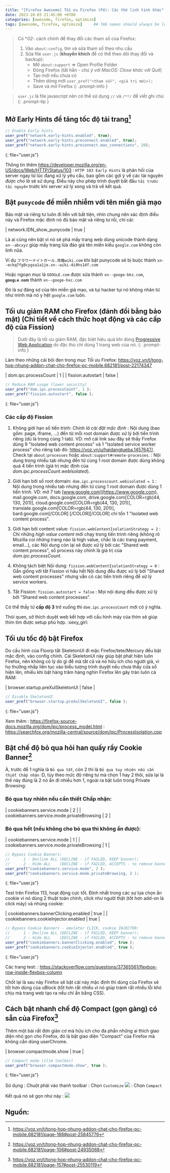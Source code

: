 ```yaml
---
title: "[Firefox Awesome] Tối ưu Firefox (P4): Các thứ linh tinh khác"
date: 2023-10-03 21:45:00 +0700
categories: [awesome, firefox, optimize]
tags: [awesome, firefox, optimize]     ## TAG names should always be lowercase
---
```

> Có **02*- cách chính để thay đổi các tham số của Firefox:
> 1. Vào `about:config`, tìm và sửa tham số theo nhu cầu
> 2. Sửa file `user.js` (**khuyến khích** để có thể theo dõi thay đổi và backup):
>       + Mở `about:support` => Open Profile Folder
>       + Đóng Firefox (tắt hẳn - _chú ý với MacOS: Close khác với Quit_)
>       + Tạo mới nếu chưa có
>       + Thêm dòng mới `user_pref("<tham số>", <giá trị mới>);`
>       + Save và mở Firefox
{: .prompt-info }

> `user.js` là file javascript nên có thể sử dụng `//` và `/**/` để viết ghi chú
{: .prompt-tip }

## Mở Early Hints để tăng tốc độ tải trang[^fn-nth-1]

```javascript
// Enable Early hints
user_pref("network.early-hints.enabled", true);
user_pref("network.early-hints.preconnect.enabled", true);
user_pref("network.early-hints.preconnect.max_connections", 20);
```
{: file="user.js"}

Thông tin thêm <https://developer.mozilla.org/en-US/docs/Web/HTTP/Status/103>
: `HTTP 103 Early Hints` là phản hồi của server ngay từ lúc đang xử lý yêu cầu, bao gồm các gợi ý về các tài nguyên _được cho là_ sẽ sử dụng. Điều này cho phép trình duyệt bắt đầu `tải trước tài nguyên` trước khi server xử lý xong và trả về kết quả.

## Bật `punycode` để miễn nhiễm với tên miền giả mạo

Bảo mật và riêng tư luôn đi liền với bất tiện, nhìn chung nên xác định điều này và Firefox mặc định nó đủ bảo mật và riêng tư rồi, chỉ cái:


| network.IDN_show_punycode | true |

Là ai cũng nên bật vì nó sẽ phá mấy trang web dùng unicode thành dạng `xn--abcxyz` giúp mấy trang lừa đảo giả tên miền kiểu `google.com` không còn linh nữa.

Ví dụ `フラワーナイトガール.攻略wiki.com` khi bật punycode sẽ bị buộc thành `xn--eckq7fg8cygsa1a1je.xn--wiki-4i9hs14f.com`

Hoặc ngoạn mục là `GOOGᒪE.com` được sửa thành `xn--googe-bkz.com`, `𝐠𝐨𝐨𝐠ʟ𝐞.𝐜𝐨𝐦` thành `xn--googe-hxc.com`

Đó là sự đáng sợ của tên miền giả mạo, và tụi hacker tụi nó không nhân từ như mình mà nó y hệt `google.com` luôn.

##  Tối ưu giảm RAM cho Firefox (đánh đổi bằng bảo mật) (Chi tiết về cách thức hoạt động và các cấp độ của Fission)

> Dưới đây là tối ưu giảm RAM, đặc biệt hiệu quả khi dùng [Progressive Web Application](https://voz.vn/t/tong-hop-nhung-addon-chat-cho-firefox-pc-mobile.682181/post-24276732) do đặc thù chỉ dùng 1 trang web của nó.
{: .prompt-info }

Làm theo những cái bôi đen trong mục Tối ưu Firefox: <https://voz.vn/t/tong-hop-nhung-addon-chat-cho-firefox-pc-mobile.682181/post-22174347>

| dom.ipc.processCount | 1 |
| fission.autostart | false |

```javascript
// Reduce RAM usage (lower security)
user_pref("dom.ipc.processCount", 1 );
user_pref("fission.autostart", false );
```
{: file="user.js"}

### Các cấp độ Fission

1. Không giới hạn số tiến trình: *Chính là cài đặt mặc định*
: Nội dung (bao gồm: page, iframe, ...) đến từ mỗi root domain được xử lý bởi tiến trình riêng (dù là trong cùng 1 tab). VD: mở cái link sau đây sẽ thấy Firefox dùng 9 "Isolated web content process" và 1 "Isolated service worker process" cho riêng tab đó: <https://voz.vn/u/haidangtueba.1457647/>. Check tại `about:processes` hoặc `about:support#remote-processes`.
: Nội dung trong nhiều tab nhưng đến từ cùng 1 root domain được dùng không quá 4 tiến trình (giá trị mặc định của *dom.ipc.processCount.webIsolated*).

2. Giới hạn bởi số root domain: `dom.ipc.processcount.webisolated = 1`
: Nội dung trong nhiều tab nhưng đến từ cùng 1 root domain được dùng 1 tiến trình. VD: mở 7 tab [www.google.com](https://www.google.com), mail.google.com, docs.google.com, drive.google.com[COLOR=rgb(44, 130, 201)], cloud.google.com[COLOR=rgb(44, 130, 201)], translate.google.com[COLOR=rgb(44, 130, 201)], bard.google.com[/COLOR] [/COLOR][/COLOR] chỉ tốn 1 "Isolated web content process".

3. Giới hạn bởi content value: `fission.webContentIsolationStrategy = 2`
: Chỉ những *high value content* mới chạy trong tiến trình riêng (không rõ Mozilla coi những trang nào là high value, chắc là các trang payment, email...), các Nội dung còn lại sẽ được xử lý bởi các "Shared web content process", số process này chính là giá trị của *dom.ipc.processCount*.

4. Không tách biệt Nội dung: `fission.webContentIsolationStrategy = 0`
: Gần giống với tắt Fission vì hầu hết Nội dung đều được xử lý bởi "Shared web content processes" nhưng vẫn có các tiến trình riêng để xử lý service workers.

5. Tắt Fission: `fission.autostart = false`
: Mọi nội dung đều được xử lý bởi "Shared web content processes".

Có thể thấy từ **cấp độ 3** trở xuống thì `dom.ipc.processCount` mới có ý nghĩa.

Thói quen, sở thích duyệt web kết hợp với cấu hình máy của thím sẽ giúp thím tìm được setup phù hợp. :sexy_girl:

## Tối ưu tốc độ bật Firefox

Do cấu hình của Floorp tắt SkeletonUI đi mặc Firefox/tete/Mercury đều bật mặc định, vào config chỉnh. Cái SkeletonUI này giúp bật phát hiện luôn Firefox, nên không có lý do gì để mà tắt cả và nó hữu ích cho người già, vì họ thường nhấp liên tục vào biểu tượng trình duyệt nếu chưa thấy cửa sổ hiện lên, nhiều khi bật hàng trăm hàng nghìn Firefox lên gây tràn luôn cả RAM:

| browser.startup.preXulSkeletonUI | false |

```javascript
// Disable SkeletonUI
user_pref("browser.startup.preXulSkeletonUI", false );
```
{: file="user.js"}

Xem thêm
: <https://firefox-source-docs.mozilla.org/dom/ipc/process_model.html>
: <https://searchfox.org/mozilla-central/source/dom/ipc/ProcessIsolation.cpp>

## Bật chế độ bỏ qua hỏi han quấy rầy Cookie Banner[^fn-nth-3]

À, trước để 1 nghĩa là `Bỏ qua tất`, còn 2 thì là `Bỏ qua tuy nhiên nếu cần thiết Chấp nhận` :D, tùy theo mức độ riêng tư mà chọn 1 hay 2 thôi, sửa lại là thế này đúng là 2 nó ẩn đi nhiều hơn 1, ngoài ra bật luôn trong Private Browsing:

### Bỏ qua tuy nhiên nếu cần thiết Chấp nhận:

| cookiebanners.service.mode | 2 |
| cookiebanners.service.mode.privateBrowsing | 2 |

### Bỏ qua hết (nếu không cho bỏ qua thì không ẩn được):

| cookiebanners.service.mode | 1 |
| cookiebanners.service.mode.privateBrowsing | 1 |

```javascript
// Bypass Cookie Banners: 
//      1 - Decline ALL (DECLINE - if FAILED, KEEP banner); 
//      2 - Hide ALL    (DECLINE - if FAILED, ACCEPTS - to remove banner);
user_pref("cookiebanners.service.mode", 2 );
user_pref("cookiebanners.service.mode.privateBrowsing, 2 );
```
{: file="user.js"}

Test trên Firefox 113, hoạt động cực tốt. Đỉnh nhất trong các sự lựa chọn ẩn cookie vì nó dùng 2 thuật toán chính, click như người thật (tốt hơn add-on là click máy) và nhúng cookie:

| cookiebanners.bannerClicking.enabled | true |
| cookiebanners.cookieInjector.enabled | true |

```javascript
// Bypass Cookie Banners - emulator CLICK, cookie INJECTOR: 
//      1 - Decline ALL (DECLINE - if FAILED, KEEP banner); 
//      2 - Hide ALL    (DECLINE - if FAILED, ACCEPTS - to remove banner);
user_pref("cookiebanners.bannerClicking.enabled", true );
user_pref("cookiebanners.cookieInjector.enabled", true );
```
{: file="user.js"}

Các trang test:
: <https://stackoverflow.com/questions/37365561/flexbox-row-inside-flexbox-column>

Chốt lại là sau này Firefox sẽ bật cái này mặc định thì dùng của Firefox sẽ tốt hơn dùng của uBlock (tốt hơn rất nhiều vì nó giúp tránh rất nhiều lỗi khó chịu mà trang web tạo ra nếu chỉ ẩn bằng CSS).

## Cách bật nhanh chế độ Compact (gọn gàng) có sẵn của Firefox[^fn-nth-4]

Thêm một bài rất đơn giản cơ mà hữu ích cho đa phần những ai thích giao diện nhỏ gọn cho Firefox, đó là bật giao diện "Compact" của Firefox mà không cần dùng userChrome.

| browser.compactmode.show | true |

```javascript
// Compact mode (slim toolbar)
user_pref("browser.compactmode.show", true );
```
{: file="user.js"}

Sử dụng
: Chuột phải vào thanh toolbar
: Chọn `Customize` ![](https://voz.vn/attachments/1685073662176-png.1857635/)
: Chọn `Compact`

Kết quả nó sẽ gọn như này
: ![](https://voz.vn/attachments/1685073724165-png.1857641/)



## Nguồn:
[^fn-nth-1]: <https://voz.vn/t/tong-hop-nhung-addon-chat-cho-firefox-pc-mobile.682181/page-188#post-25845776>
[^fn-nth-2]: <https://voz.vn/t/tong-hop-nhung-addon-chat-cho-firefox-pc-mobile.682181/page-194#post-25938099>
[^fn-nth-3]: <https://voz.vn/t/tong-hop-nhung-addon-chat-cho-firefox-pc-mobile.682181/page-106#post-24935068>
[^fn-nth-4]: <https://voz.vn/t/tong-hop-nhung-addon-chat-cho-firefox-pc-mobile.682181/page-157#post-25530119>